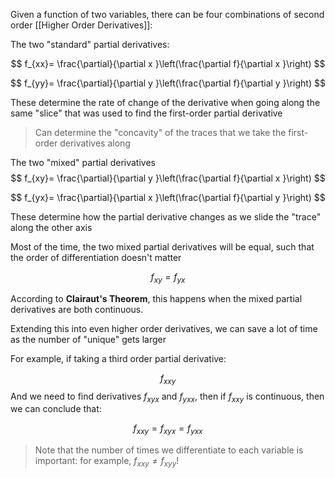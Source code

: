 Given a function of two variables, there can be four combinations of second order [[Higher Order Derivatives]]:

The two "standard" partial derivatives:

$$
f_{xx}= \frac{\partial}{\partial x }\left(\frac{\partial f}{\partial x }\right)
$$

$$
f_{yy}= \frac{\partial}{\partial y }\left(\frac{\partial f}{\partial y }\right)
$$

These determine the rate of change of the derivative when going along the same "slice" that was used to find the first-order partial derivative

> Can determine the "concavity" of the traces that we take the first-order derivatives along

The two "mixed" partial derivatives
$$
f_{xy}= \frac{\partial}{\partial y }\left(\frac{\partial f}{\partial x }\right)
$$

$$
f_{yx}= \frac{\partial}{\partial x }\left(\frac{\partial f}{\partial y }\right)
$$

These determine how the partial derivative changes as we slide the "trace" along the other axis

Most of the time, the two mixed partial derivatives will be equal, such that the order of differentiation doesn't matter

$$f_{xy} = f_{yx}$$

According to **Clairaut's Theorem**, this happens when the mixed partial derivatives are both continuous. 

Extending this into even higher order derivatives, we can save a lot of time as the number of "unique" gets larger

For example, if taking a third order partial derivative:

$$f_{xxy}$$
And we need to find derivatives $f_{xyx}$ and $f_{yxx}$, then if $f_{xxy}$ is continuous, then we can conclude that:

$$
f_{xxy} = f_{xyx} = f_{yxx}
$$

> Note that the number of times we differentiate to each variable is important: for example, $f_{xxy} \neq f_{xyy}$!

